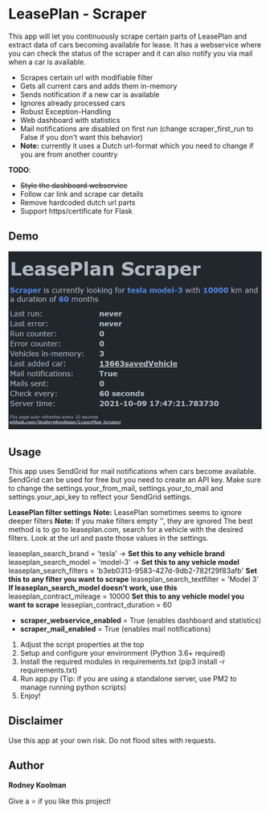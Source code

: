 # LeasePlan - Scraper

This app will let you continuously scrape certain parts of LeasePlan and extract data of cars becoming available for lease.
It has a webservice where you can check the status of the scraper and it can also notify you via mail when a car is available.

- Scrapes certain url with modifiable filter
- Gets all current cars and adds them in-memory
- Sends notification if a new car is available
- Ignores already processed cars
- Robust Exception-Handling
- Web dashboard with statistics
- Mail notifications are disabled on first run (change scraper_first_run to False if you don't want this behavior)
- **Note:** currently it uses a Dutch url-format which you need to change if you are from another country

**TODO**:
- ~~Style the dashboard webservice~~
- Follow car link and scrape car details
- Remove hardcoded dutch url parts
- Support https/certificate for Flask

## Demo

![demo](/demo/demo.gif)

## Usage

This app uses SendGrid for mail notifications when cars become available. SendGrid can be used for free but you need to create an API key.
Make sure to change the settings.your_from_mail, settings.your_to_mail and settings.your_api_key to reflect your SendGrid settings.

**LeasePlan filter settings**
**Note:** LeasePlan sometimes seems to ignore deeper filters
**Note:** If you make filters empty '', they are ignored
The best method is to go to leaseplan.com, search for a vehicle with the desired filters. Look at the url and paste those values in the settings.

leaseplan_search_brand = 'tesla' -> **Set this to any vehicle brand**
leaseplan_search_model = 'model-3' -> **Set this to any vehicle model**
leaseplan_search_filters = 'b3eb0313-9583-427d-9db2-782f29f83afb' **Set this to any filter you want to scrape**
leaseplan_search_textfilter = 'Model 3' **If leaseplan_search_model doesn't work, use this**
leaseplan_contract_mileage = 10000 **Set this to any vehicle model you want to scrape**
leaseplan_contract_duration = 60

- **scraper_webservice_enabled** = True (enables dashboard and statistics)
- **scraper_mail_enabled** = True (enables mail notifications)

1. Adjust the script properties at the top
2. Setup and configure your environment (Python 3.6+ required)
3. Install the required modules in requirements.txt (pip3 install -r requirements.txt)
4. Run app.py (Tip: if you are using a standalone server, use PM2 to manage running python scripts)
6. Enjoy!

## Disclaimer

Use this app at your own risk. Do not flood sites with requests.

## Author

**Rodney Koolman**

Give a ⭐️ if you like this project!
